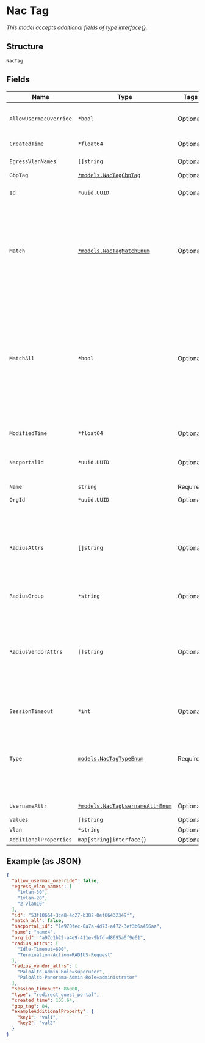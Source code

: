 
# Nac Tag

*This model accepts additional fields of type interface{}.*

## Structure

`NacTag`

## Fields

| Name | Type | Tags | Description |
|  --- | --- | --- | --- |
| `AllowUsermacOverride` | `*bool` | Optional | Can be set to true to allow the override by usermac result<br><br>**Default**: `false` |
| `CreatedTime` | `*float64` | Optional | When the object has been created, in epoch |
| `EgressVlanNames` | `[]string` | Optional | If `type`==`egress_vlan_names`, list of egress vlans to return |
| `GbpTag` | [`*models.NacTagGbpTag`](../../doc/models/containers/nac-tag-gbp-tag.md) | Optional | If `type`==`gbp_tag` |
| `Id` | `*uuid.UUID` | Optional | Unique ID of the object instance in the Mist Organization |
| `Match` | [`*models.NacTagMatchEnum`](../../doc/models/nac-tag-match-enum.md) | Optional | if `type`==`match`. enum: `cert_cn`, `cert_issuer`, `cert_san`, `cert_serial`, `cert_sub`, `cert_template`, `client_mac`, `hostname`, `idp_role`, `ingress_vlan`, `mdm_status`, `nas_ip`, `radius_group`, `realm`, `ssid`, `user_name`, `usermac_label`<br><br>**Constraints**: *Minimum Length*: `1` |
| `MatchAll` | `*bool` | Optional | This field is applicable only when `type`==`match`<br><br>* `false`: means it is sufficient to match any of the values (i.e., match-any behavior)<br>* `true`: means all values should be matched (i.e., match-all behavior)<br><br>Currently it makes sense to set this field to `true` only if the `match`==`idp_role` or `match`==`usermac_label`<br><br>**Default**: `false` |
| `ModifiedTime` | `*float64` | Optional | When the object has been modified for the last time, in epoch |
| `NacportalId` | `*uuid.UUID` | Optional | If `type`==`redirect_guest_portal`, the ID of the guest portal to redirect to |
| `Name` | `string` | Required | **Constraints**: *Minimum Length*: `1` |
| `OrgId` | `*uuid.UUID` | Optional | - |
| `RadiusAttrs` | `[]string` | Optional | If `type`==`radius_attrs`, user can specify a list of one or more standard attributes in the field "radius_attrs".<br>It is the responsibility of the user to provide a syntactically correct string, otherwise it may not work as expected.<br>Note that it is allowed to have more than one radius_attrs in the result of a given rule. |
| `RadiusGroup` | `*string` | Optional | If `type`==`radius_group` |
| `RadiusVendorAttrs` | `[]string` | Optional | If `type`==`radius_vendor_attrs`, user can specify a list of one or more vendor-specific attributes in the field "radius_vendor_attrs".<br>It is the responsibility of the user to provide a syntactically correct string, otherwise it may not work as expected.<br>Note that it is allowed to have more than one radius_vendor_attrs in the result of a given rule. |
| `SessionTimeout` | `*int` | Optional | If `type`==`session_timeout, in seconds |
| `Type` | [`models.NacTagTypeEnum`](../../doc/models/nac-tag-type-enum.md) | Required | enum: `egress_vlan_names`, `gbp_tag`, `match`, `radius_attrs`, `radius_group`, `radius_vendor_attrs`, `redirect_guest_portal`, `session_timeout`, `username_attr`, `vlan`<br><br>**Constraints**: *Minimum Length*: `1` |
| `UsernameAttr` | [`*models.NacTagUsernameAttrEnum`](../../doc/models/nac-tag-username-attr-enum.md) | Optional | enum: `automatic`, `cn`, `dns`, `email`, `upn` |
| `Values` | `[]string` | Optional | If `type`==`match` |
| `Vlan` | `*string` | Optional | If `type`==`vlan` |
| `AdditionalProperties` | `map[string]interface{}` | Optional | - |

## Example (as JSON)

```json
{
  "allow_usermac_override": false,
  "egress_vlan_names": [
    "1vlan-30",
    "1vlan-20",
    "2-vlan10"
  ],
  "id": "53f10664-3ce8-4c27-b382-0ef66432349f",
  "match_all": false,
  "nacportal_id": "1e970fec-0a7a-4d73-a472-3ef3b6a456aa",
  "name": "name4",
  "org_id": "a97c1b22-a4e9-411e-9bfd-d8695a0f9e61",
  "radius_attrs": [
    "Idle-Timeout=600",
    "Termination-Action=RADIUS-Request"
  ],
  "radius_vendor_attrs": [
    "PaloAlto-Admin-Role=superuser",
    "PaloAlto-Panorama-Admin-Role=administrator"
  ],
  "session_timeout": 86000,
  "type": "redirect_guest_portal",
  "created_time": 105.64,
  "gbp_tag": 84,
  "exampleAdditionalProperty": {
    "key1": "val1",
    "key2": "val2"
  }
}
```


